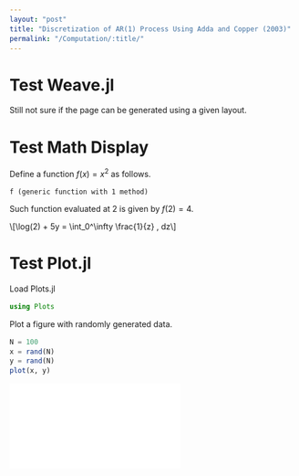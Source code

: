 ```yaml
---
layout: "post"
title: "Discretization of AR(1) Process Using Adda and Copper (2003)"
permalink: "/Computation/:title/"
---
```



# Test Weave.jl

Still not sure if the page can be generated using a given layout.

# Test Math Display

Define a function $f(x) = x^2$ as follows.

```
f (generic function with 1 method)
```





Such function evaluated at 2 is given by $f(2) = 4$.

\\[\log(2) + 5y = \int_0^\infty \frac{1}{z} \, dz\\]

# Test Plot.jl

Load Plots.jl

```julia
using Plots
```




Plot a figure with randomly generated data.

```julia
N = 100
x = rand(N)
y = rand(N)
plot(x, y)
```

![](/assets/figures/2021-08-04-discretization-of-AR(1)-process-using-Adda-and-Cooper-(2003)_3_1.pdf)
